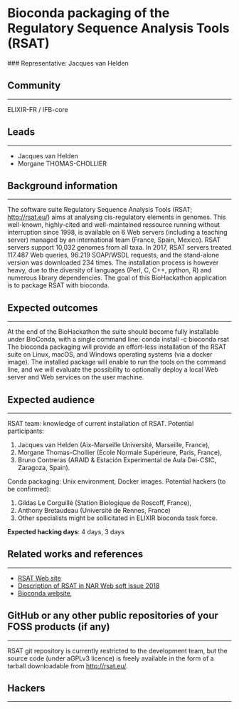 # Bioconda packaging of the  Regulatory Sequence Analysis Tools (RSAT)

### Representative: Jacques van Helden

## Community
---

ELIXIR-FR / IFB-core

## Leads
---
- Jacques van Helden
- Morgane THOMAS-CHOLLIER 

## Background information
---
The software suite Regulatory Sequence Analysis Tools (RSAT; http://rsat.eu/) aims at analysing cis-regulatory elements in genomes. This well-known, highly-cited and well-maintained ressource running without interruption since 1998, is available on 6 Web servers (including a teaching server) managed by an international team (France, Spain, Mexico). RSAT servers support 10,032 genomes from all taxa. In 2017, RSAT servers treated 117.487 Web queries, 96.219 SOAP/WSDL requests, and the stand-alone version was downloaded 234 times. The installation process is however heavy, due to the diversity of languages (Perl, C, C++, python, R) and numerous library dependencies. The goal of this BioHackathon application is to package RSAT with bioconda. 

## Expected outcomes
---

At the end of the BioHackathon the suite should become fully installable under BioConda, with a single command line: 
conda install -c bioconda rsat
The bioconda packaging will provide an effort-less installation of the RSAT suite on Linux, macOS, and Windows operating systems (via a docker image). The installed package will enable to run the tools on the command line, and we will evaluate the possibility to optionally deploy a local Web server and Web services on the user machine. 

## Expected audience
---

RSAT team: knowledge of current installation of RSAT. Potential participants: 

1. Jacques van Helden (Aix-Marseille Université, Marseille, France), 
2. Morgane Thomas-Chollier (Ecole Normale Supérieure, Paris, France), 
3. Bruno Contreras (ARAID & Estación Experimental de Aula Dei-CSIC, Zaragoza, Spain). 

Conda packaging: Unix environment, Docker images. Potential hackers (to be confirmed): 

1. Gildas Le Corguillé (Station Biologique de Roscoff, France), 
2. Anthony Bretaudeau (Université de Rennes, France)
3. Other specialists might be sollicitated in ELIXIR bioconda task force.

**Expected hacking days**: 4 days, 3 days

## Related works and references
---

- [RSAT Web site](http://rsat.eu/)
- [Description of RSAT in NAR Web soft issue 2018](https://www.ncbi.nlm.nih.gov/pubmed/29722874)
- [Bioconda website](https://bioconda.github.io/),

## GitHub or any other public repositories of your FOSS products (if any)
---

RSAT git repository  is currently restricted to the development team, but the source code (under aGPLv3 licence) is freely available in the form of a tarball downloadable from http://rsat.eu/. 


## Hackers
---

